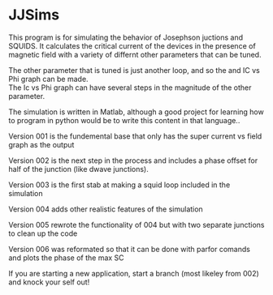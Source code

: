# JJSims

This program is for simulating the behavior of Josephson juctions and SQUIDS.
It calculates the critical current of the devices in the presence of magnetic field with a 
variety of differnt other parameters that can be tuned.

The other parameter that is tuned is just another loop, and so the and IC vs Phi graph can be made.  
The Ic vs Phi graph can have several steps in the magnitude of the other parameter.

The simulation is written in Matlab, although a good project for learning how to program in python would be to 
write this content in that language..

Version 001 is the fundemental base that only has the super current vs field graph as the output

Version 002 is the next step in the process and includes a phase offset for half of the junction (like dwave junctions).

Version 003 is the first stab at making a squid loop included in the simulation

Version 004 adds other realistic features of the simulation

Version 005 rewrote the functionality of 004 but with two separate junctions to clean up the code

Version 006 was reformated so that it can be done with parfor comands and plots the phase of the max SC


If you are starting a new application, start a branch (most likeley from 002) and knock your self out!


